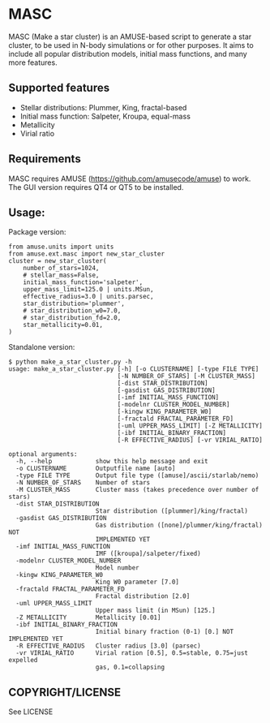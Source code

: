 # MASC
MASC (Make a star cluster) is an AMUSE-based script to generate a star cluster, to be used in N-body simulations or for other purposes. It aims to include all popular distribution models, initial mass functions, and many more features.

## Supported features
- Stellar distributions: Plummer, King, fractal-based
- Initial mass function: Salpeter, Kroupa, equal-mass
- Metallicity
- Virial ratio

## Requirements
MASC requires AMUSE (https://github.com/amusecode/amuse) to work.
The GUI version requires QT4 or QT5 to be installed.

## Usage:
Package version:

    from amuse.units import units
    from amuse.ext.masc import new_star_cluster
    cluster = new_star_cluster(
        number_of_stars=1024,
        # stellar_mass=False,
        initial_mass_function='salpeter',
        upper_mass_limit=125.0 | units.MSun,
        effective_radius=3.0 | units.parsec,
        star_distribution='plummer',
        # star_distribution_w0=7.0,
        # star_distribution_fd=2.0,
        star_metallicity=0.01,
    )

Standalone version:

    $ python make_a_star_cluster.py -h
    usage: make_a_star_cluster.py [-h] [-o CLUSTERNAME] [-type FILE TYPE]
                                  [-N NUMBER_OF_STARS] [-M CLUSTER_MASS]
                                  [-dist STAR_DISTRIBUTION]
                                  [-gasdist GAS_DISTRIBUTION]
                                  [-imf INITIAL_MASS_FUNCTION]
                                  [-modelnr CLUSTER_MODEL_NUMBER]
                                  [-kingw KING_PARAMETER_W0]
                                  [-fractald FRACTAL_PARAMETER_FD]
                                  [-uml UPPER_MASS_LIMIT] [-Z METALLICITY]
                                  [-ibf INITIAL_BINARY_FRACTION]
                                  [-R EFFECTIVE_RADIUS] [-vr VIRIAL_RATIO]
    
    optional arguments:
      -h, --help            show this help message and exit
      -o CLUSTERNAME        Outputfile name [auto]
      -type FILE TYPE       Output file type ([amuse]/ascii/starlab/nemo)
      -N NUMBER_OF_STARS    Number of stars
      -M CLUSTER_MASS       Cluster mass (takes precedence over number of stars)
      -dist STAR_DISTRIBUTION
                            Star distribution ([plummer]/king/fractal)
      -gasdist GAS_DISTRIBUTION
                            Gas distribution ([none]/plummer/king/fractal) NOT
                            IMPLEMENTED YET
      -imf INITIAL_MASS_FUNCTION
                            IMF ([kroupa]/salpeter/fixed)
      -modelnr CLUSTER_MODEL_NUMBER
                            Model number
      -kingw KING_PARAMETER_W0
                            King W0 parameter [7.0]
      -fractald FRACTAL_PARAMETER_FD
                            Fractal distribution [2.0]
      -uml UPPER_MASS_LIMIT
                            Upper mass limit (in MSun) [125.]
      -Z METALLICITY        Metallicity [0.01]
      -ibf INITIAL_BINARY_FRACTION
                            Initial binary fraction (0-1) [0.] NOT IMPLEMENTED YET
      -R EFFECTIVE_RADIUS   Cluster radius [3.0] (parsec)
      -vr VIRIAL_RATIO      Virial ration [0.5], 0.5=stable, 0.75=just expelled
                            gas, 0.1=collapsing

## COPYRIGHT/LICENSE
See LICENSE

